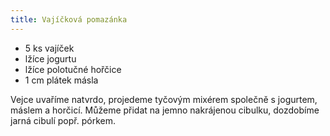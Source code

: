 ```yaml
---
title: Vajíčková pomazánka
---
```


- 5 ks vajíček
- lžíce jogurtu
- lžíce polotučné hořčice
- 1 cm plátek másla

Vejce uvaříme natvrdo, projedeme tyčovým mixérem společně s jogurtem, máslem a horčicí.
Můžeme přidat na jemno nakrájenou cibulku, dozdobíme jarná cibulí popř. pórkem.
